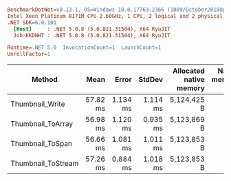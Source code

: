 ``` ini

BenchmarkDotNet=v0.13.1, OS=Windows 10.0.17763.2366 (1809/October2018Update/Redstone5)
Intel Xeon Platinum 8171M CPU 2.60GHz, 1 CPU, 2 logical and 2 physical cores
.NET SDK=6.0.101
  [Host]     : .NET 5.0.8 (5.0.821.31504), X64 RyuJIT
  Job-KKDNHT : .NET 5.0.8 (5.0.821.31504), X64 RyuJIT

Runtime=.NET 5.0  InvocationCount=1  LaunchCount=1  
UnrollFactor=1  

```
|             Method |     Mean |    Error |   StdDev | Allocated native memory | Native memory leak | Allocated |
|------------------- |---------:|---------:|---------:|------------------------:|-------------------:|----------:|
|    Thumbnail_Write | 57.82 ms | 1.134 ms | 1.114 ms |             5,124,425 B |                  - |     288 B |
|  Thumbnail_ToArray | 56.98 ms | 1.120 ms | 0.935 ms |             5,123,869 B |                  - |  66,408 B |
|   Thumbnail_ToSpan | 56.66 ms | 1.081 ms | 1.011 ms |             5,123,853 B |                  - |     120 B |
| Thumbnail_ToStream | 57.26 ms | 0.884 ms | 1.018 ms |             5,123,853 B |                  - |  66,472 B |
